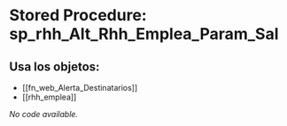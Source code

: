 # Stored Procedure: sp_rhh_Alt_Rhh_Emplea_Param_Sal

## Usa los objetos:
- [[fn_web_Alerta_Destinatarios]]
- [[rhh_emplea]]

*No code available.*

